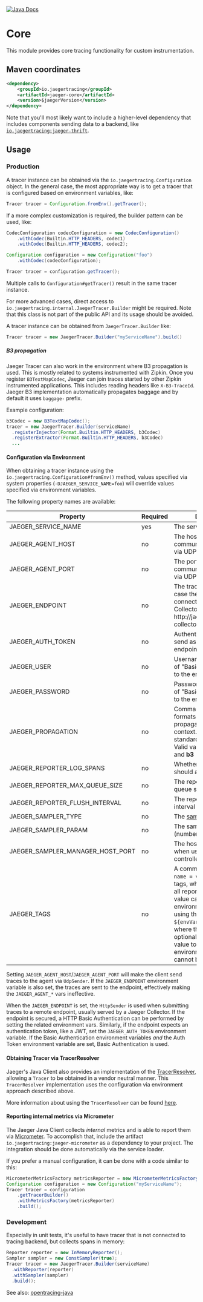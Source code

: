 [![Java Docs][javadoc-badge]][javadoc]

# Core
This module provides core tracing functionality for custom instrumentation. 

## Maven coordinates
```xml
<dependency>
    <groupId>io.jaegertracing</groupId>
    <artifactId>jaeger-core</artifactId>
    <version>$jaegerVersion</version>
</dependency>
```

Note that you'll most likely want to include a higher-level dependency that includes components
sending data to a backend, like [`io.jaegertracing:jaeger-thrift`](../jaeger-thrift).

## Usage

### Production

A tracer instance can be obtained via the `io.jaegertracing.Configuration` object. In the general
case, the most appropriate way is to get a tracer that is configured based on environment variables, like:

```java
Tracer tracer = Configuration.fromEnv().getTracer();
```

If a more complex customization is required, the builder pattern can be used, like:

```java
CodecConfiguration codecConfiguration = new CodecConfiguration()
    .withCodec(Builtin.HTTP_HEADERS, codec1)
    .withCodec(Builtin.HTTP_HEADERS, codec2);

Configuration configuration = new Configuration("foo")
    .withCodec(codecConfiguration);

Tracer tracer = configuration.getTracer();
```

Multiple calls to `Configuration#getTracer()` result in the same tracer instance.

For more advanced cases, direct access to `io.jaegertracing.internal.JaegerTracer.Builder` might
be required. Note that this class is not part of the public API and its usage should be avoided.

A tracer instance can be obtained from `JaegerTracer.Builder` like:

```java
Tracer tracer = new JaegerTracer.Builder("myServiceName").build()
```

##### B3 propagation
Jaeger Tracer can also work in the environment where B3 propagation is used. This is mostly related
to systems instrumented with Zipkin. Once you register `B3TextMapCodec`, Jaeger can join traces 
started by other Zipkin instrumented applications. This includes reading headers 
like `X-B3-TraceId`. Jaeger B3 implementation automatically propagates baggage and by default it
uses `baggage-` prefix.

Example configuration:
```java
b3Codec = new B3TextMapCodec();
tracer = new JaegerTracer.Builder(serviceName)
  .registerInjector(Format.Builtin.HTTP_HEADERS, b3Codec)
  .registerExtractor(Format.Builtin.HTTP_HEADERS, b3Codec)
  ...
```

#### Configuration via Environment

When obtaining a tracer instance using the `io.jaegertracing.Configuration#fromEnv()` method, values specified
via system properties (`-DJAEGER_SERVICE_NAME=foo`) will override values specified via environment variables.

The following property names are available:

Property | Required | Description
--- | --- | ---
JAEGER_SERVICE_NAME | yes | The service name
JAEGER_AGENT_HOST | no | The hostname for communicating with agent via UDP
JAEGER_AGENT_PORT | no | The port for communicating with agent via UDP
JAEGER_ENDPOINT | no | The traces endpoint, in case the client should connect directly to the Collector, like http://jaeger-collector:14268/api/traces
JAEGER_AUTH_TOKEN | no | Authentication Token to send as "Bearer" to the endpoint
JAEGER_USER | no | Username to send as part of "Basic" authentication to the endpoint
JAEGER_PASSWORD | no | Password to send as part of "Basic" authentication to the endpoint
JAEGER_PROPAGATION | no | Comma separated list of formats to use for propagating the trace context. Defaults to the standard Jaeger format. Valid values are **jaeger** and **b3**
JAEGER_REPORTER_LOG_SPANS | no | Whether the reporter should also log the spans
JAEGER_REPORTER_MAX_QUEUE_SIZE | no | The reporter's maximum queue size
JAEGER_REPORTER_FLUSH_INTERVAL | no | The reporter's flush interval (ms)
JAEGER_SAMPLER_TYPE | no | The [sampler type](https://www.jaegertracing.io/docs/latest/sampling/#client-sampling-configuration)
JAEGER_SAMPLER_PARAM | no | The sampler parameter (number)
JAEGER_SAMPLER_MANAGER_HOST_PORT | no | The host name and port when using the remote controlled sampler
JAEGER_TAGS | no | A comma separated list of `name = value` tracer level tags, which get added to all reported spans. The value can also refer to an environment variable using the format `${envVarName:default}`, where the `:default` is optional, and identifies a value to be used if the environment variable cannot be found

Setting `JAEGER_AGENT_HOST`/`JAEGER_AGENT_PORT` will make the client send traces to the agent via `UdpSender`.
If the `JAEGER_ENDPOINT` environment variable is also set, the traces are sent to the endpoint, effectively making
the `JAEGER_AGENT_*` vars ineffective.

When the `JAEGER_ENDPOINT` is set, the `HttpSender` is used when submitting traces to a remote
endpoint, usually served by a Jaeger Collector. If the endpoint is secured, a HTTP Basic Authentication
can be performed by setting the related environment vars. Similarly, if the endpoint expects an authentication
token, like a JWT, set the `JAEGER_AUTH_TOKEN` environment variable. If the Basic Authentication environment
variables *and* the Auth Token environment variable are set, Basic Authentication is used.
 
#### Obtaining Tracer via TracerResolver

Jaeger's Java Client also provides an implementation of the
[TracerResolver](https://github.com/opentracing-contrib/java-tracerresolver), allowing a `Tracer` to be
obtained in a vendor neutral manner. This `TracerResolver` implementation uses the configuration via
environment approach described above.

More information about using the `TracerResolver` can be found [here](../jaeger-tracerresolver/README.md).

#### Reporting internal metrics via Micrometer

The Jaeger Java Client collects *internal* metrics and is able to report them via [Micrometer](http://micrometer.io).
To accomplish that, include the artifact `io.jaegertracing:jaeger-micrometer` as a dependency to your project. The
integration should be done automatically via the service loader.

If you prefer a manual configuration, it can be done with a code similar to this:

```java
MicrometerMetricsFactory metricsReporter = new MicrometerMetricsFactory();
Configuration configuration = new Configuration("myServiceName");
Tracer tracer = configuration
    .getTracerBuilder()
    .withMetricsFactory(metricsReporter)
    .build();
```

### Development

Especially in unit tests, it's useful to have tracer that is not connected to tracing backend, but collects
spans in memory:

```java
Reporter reporter = new InMemoryReporter();
Sampler sampler = new ConstSampler(true);
Tracer tracer = new JaegerTracer.Builder(serviceName)
  .withReporter(reporter)
  .withSampler(sampler)
  .build();
```

See also: [opentracing-java](https://github.com/opentracing/opentracing-java)

[javadoc]: http://javadoc.io/doc/io.jaegertracing/jaeger-core
[javadoc-badge]: http://javadoc.io/badge/io.jaegertracing/jaeger-core.svg
